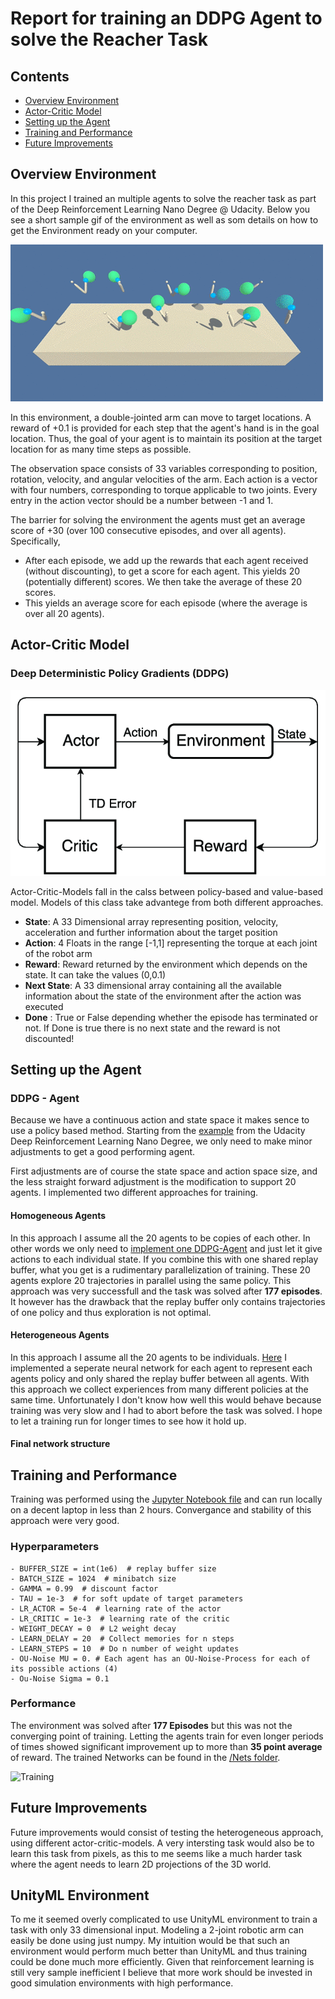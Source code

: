 # Report for training an DDPG Agent to solve the Reacher Task
## Contents
- [Overview Environment](#over)
- [Actor-Critic Model](#qlearning)
- [Setting up the Agent](#set)
- [Training and Performance](#train)
- [Future Improvements](#future)

[image1]: https://github.com/MLerik/Deep-Reinforcement-Learning/blob/master/Continuous_Control/Images/reacher.gif "Environment"
<a name="over"></a>
## Overview Environment
In this project I trained an multiple agents to solve the reacher task as part of the Deep Reinforcement Learning Nano Degree @ Udacity.
Below you see a short sample gif of the environment as well as som details on how to get the Environment ready on your computer.

![Trained Agent][image1]

In this environment, a double-jointed arm can move to target locations. A reward of +0.1 is provided for each step that the agent's hand is in the goal location. Thus, the goal of your agent is to maintain its position at the target location for as many time steps as possible.

The observation space consists of 33 variables corresponding to position, rotation, velocity, and angular velocities of the arm. Each action is a vector with four numbers, corresponding to torque applicable to two joints. Every entry in the action vector should be a number between -1 and 1.

The barrier for solving the environment the agents must get an average score of +30 (over 100 consecutive episodes, and over all agents). Specifically,
- After each episode, we add up the rewards that each agent received (without discounting), to get a score for each agent. This yields 20 (potentially different) scores. We then take the average of these 20 scores.
- This yields an average score for each episode (where the average is over all 20 agents).


<a name="qlearning"></a>
## Actor-Critic Model
### Deep Deterministic Policy Gradients (DDPG)
[actor-critic]:https://github.com/MLerik/Deep-Reinforcement-Learning/blob/master/Continuous_Control/Images/A-regular-actor-critic-model-TD-temporal-difference.png
![architecture][actor-critic]

Actor-Critic-Models fall in the calss between policy-based and value-based model. Models of this class take advantege from both different approaches.
- **State**: A 33 Dimensional array representing position, velocity, acceleration and further information about the target position
- **Action**: 4 Floats in the range [-1,1] representing the torque at each joint of the robot arm
- **Reward**: Reward returned by the environment which depends on the state. It can take the values (0,0.1)
- **Next State**: A 33 dimensional array containing all the available information about the state of the environment after the action was executed
- **Done** : True or False depending whether the episode has terminated or not. If Done is true there is no next state and the reward is not discounted!



<a name="set"></a>
## Setting up the Agent

### DDPG - Agent

Because we have a continuous action and state space it makes sence to use a policy based method. Starting from the [example](https://github.com/udacity/deep-reinforcement-learning/tree/master/ddpg-pendulum) from the Udacity Deep Reinforcement Learning Nano Degree, we only need to make minor adjustments to get a good performing agent.

First adjustments are of course the state space and action space size, and the less straight forward adjustment is the modification to support 20 agents. I implemented two different approaches for training.
#### Homogeneous Agents
In this approach I assume all the 20 agents to be copies of each other. In other words we only need to [implement one DDPG-Agent](https://github.com/MLerik/Deep-Reinforcement-Learning/blob/master/Continuous_Control/Agent/ddpg_agent.py) and just let it give actions to each individual state. If you combine this with one shared replay buffer, what you get is a rudimentary parallelization of training. These 20 agents explore 20 trajectories in parallel using the same policy.
This approach was very successfull and the task was solved after **177 episodes**. It however has the drawback that the replay buffer only contains trajectories of one policy and thus exploration is not optimal.

#### Heterogeneous Agents
In this approach I assume all the 20 agents to be individuals. [Here](https://github.com/MLerik/Deep-Reinforcement-Learning/blob/master/Continuous_Control/Agent/ddpg_agent.py) I implemented a seperate neural network for each agent to represent each agents policy and only shared the replay buffer between all agents. With this approach we collect experiences from many different policies at the same time. Unfortunately I don't know how well this would behave because training was very slow and I had to abort before the task was solved. I hope to let a training run for longer times to see how it hold up.

#### Final network structure



<a name="train"></a>
## Training and Performance
Training was performed using the [Jupyter Notebook file](https://github.com/MLerik/Deep-Reinforcement-Learning/blob/master/Continuous_Control/Continuous_Control.ipynb) and can run locally on a decent laptop in less than 2 hours. Convergance and stability of this approach were very good.

### Hyperparameters
~~~~
- BUFFER_SIZE = int(1e6)  # replay buffer size
- BATCH_SIZE = 1024  # minibatch size
- GAMMA = 0.99  # discount factor
- TAU = 1e-3  # for soft update of target parameters
- LR_ACTOR = 5e-4  # learning rate of the actor
- LR_CRITIC = 1e-3  # learning rate of the critic
- WEIGHT_DECAY = 0  # L2 weight decay
- LEARN_DELAY = 20  # Collect memories for n steps
- LEARN_STEPS = 10  # Do n number of weight updates
- OU-Noise MU = 0. # Each agent has an OU-Noise-Process for each of its possible actions (4)
- Ou-Noise Sigma = 0.1 
~~~~

### Performance

The environment was solved after **177 Episodes** but this was not the converging point of training. Letting the agents train for even longer periods of times showed significant improvement up to more than **35 point average** of reward.
The trained Networks can be found in the [/Nets folder](https://github.com/androiddeverik/Deep-Reinforcement-Learning/tree/master/Navigation/Nets).


[image6]:https://github.com/androiddeverik/Deep-Reinforcement-Learning/blob/master/Navigation/figs/Training_Final.png
![Training][image6]


<a name="future"></a>
## Future Improvements
Future improvements would consist of testing the heterogeneous approach, using different actor-critic-models. A very intersting task would also be to learn this task from pixels, as this to me seems like a much harder task where the agent needs to learn 2D projections of the 3D world.

## UnityML Environment
To me it seemed overly complicated to use UnityML environment to train a task with only 33 dimensional input. Modeling a 2-joint robotic arm can easily be done using just numpy. My intuition would be that such an environment would perform much better than UnityML and thus training could be done much more efficiently. Given that reinforcement learning is still very sample inefficient I believe that more work should be invested in good simulation environments with high performance.
